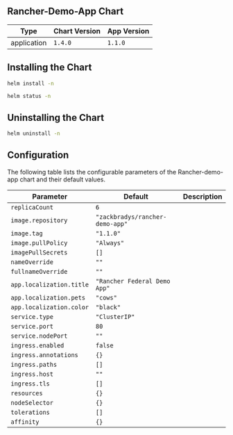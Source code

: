 Rancher-Demo-App Chart
----------------------------------------------

| Type | Chart Version | App Version |
| ---- | ------------- | ----------- |
| application | `1.4.0` | `1.1.0` |

## Installing the Chart
```bash
helm install -n 
```
```bash
helm status -n 
```

## Uninstalling the Chart
```bash
helm uninstall -n 
```

## Configuration

The following table lists the configurable parameters of the Rancher-demo-app chart and their default values.

| Parameter | Default | Description |
| --------- | ------- | ----------- |
| `replicaCount` | `6` |  |
| `image.repository` | `"zackbradys/rancher-demo-app"` |  |
| `image.tag` | `"1.1.0"` |  |
| `image.pullPolicy` | `"Always"` |  |
| `imagePullSecrets` | `[]` |  |
| `nameOverride` | `""` |  |
| `fullnameOverride` | `""` |  |
| `app.localization.title` | `"Rancher Federal Demo App"` |  |
| `app.localization.pets` | `"cows"` |  |
| `app.localization.color` | `"black"` |  |
| `service.type` | `"ClusterIP"` |  |
| `service.port` | `80` |  |
| `service.nodePort` | `""` |  |
| `ingress.enabled` | `false` |  |
| `ingress.annotations` | `{}` |  |
| `ingress.paths` | `[]` |  |
| `ingress.host` | `""` |  |
| `ingress.tls` | `[]` |  |
| `resources` | `{}` |  |
| `nodeSelector` | `{}` |  |
| `tolerations` | `[]` |  |
| `affinity` | `{}` |  |